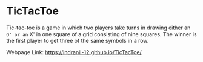 # TicTacToe

Tic-tac-toe is a game in which two players take turns in drawing either an ` O' or an ` X' in one square of a grid consisting of nine squares. The winner is the first player to get three of the same symbols in a row.

Webpage Link:
https://indranil-12.github.io/TicTacToe/
